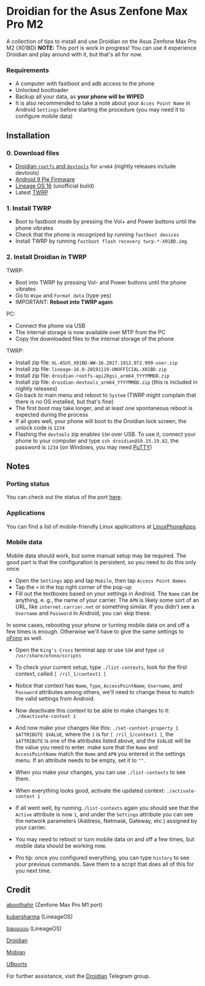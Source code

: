 # Droidian for the Asus Zenfone Max Pro M2
A collection of tips to install and use Droidian on the Asus Zenfone Max Pro M2 (X01BD)
**NOTE:** This port is work in progress! You can use it experience Droidian and play around with it, but that's all for now.

### Requirements
- A computer with fastboot and adb access to the phone
- Unlocked bootloader
- Backup all your data, as **your phone will be WIPED**
- It is also recommended to take a note about your `Acces Point Name` in Android `Settings` before starting the procedure (you may need it to configure mobile data)

## Installation
### 0. Download files
- [Droidian `rootfs` and `devtools`](https://github.com/droidian-images/rootfs-api28gsi-all/releases) for `arm64` (nightly releases include devtools)
- [Android 9 Pie Firmware](https://dlcdnets.asus.com/pub/ASUS/ZenFone/ZB631KL/UL-ASUS_X01BD-WW-16.2017.1912.072.999-user.zip)
- [Lineage OS 16](https://sourceforge.net/projects/kubersharma001/files/X01BD/lineage-16.0/lineage-16.0-20191119-UNOFFICIAL-X01BD.zip/download) (unofficial build)
- Latest [TWRP](https://dl.twrp.me/X01BD/)

### 1. Install TWRP 
- Boot to fastboot mode by pressing the Vol+ and Power buttons until the phone vibrates
- Check that the phone is recognized by running `fastboot devices`
- Install TWRP by running `fastboot flash recovery twrp-*-X01BD.img`

### 2. Install Droidian in TWRP
TWRP:
- Boot into TWRP by pressing Vol- and Power buttons until the phone vibrates
- Go to `Wipe` and `Format data` (type yes)
- IMPORTANT: **Reboot into TWRP again**

PC:
- Connect the phone via USB
- The internal storage is now available over MTP from the PC
- Copy the downloaded files to the internal storage of the phone

TWRP:
- Install zip file: `UL-ASUS_X01BD-WW-16.2017.1912.072.999-user.zip`
- Install zip file: `lineage-16.0-20191119-UNOFFICIAL-X01BD.zip`
- Install zip file: `droidian-rootfs-api28gsi_arm64_YYYYMMDD.zip` 
- Install zip file: `droidian-devtools_arm64_YYYYMMDD.zip` (this is included in nightly releases)
- Go back to main menu and reboot to `System` (TWRP might complain that there is no OS installed, but that's fine)
- The first boot may take longer, and at least one spontaneous reboot is expected during the process
- If all goes well, your phone will boot to the Droidian lock screen, the unlock code is `1234`
- Flashing the `devtools` zip enables `SSH` over USB. To use it, connect your phone to your computer and type `ssh droidian@10.15.19.82`, the password is `1234` (on Windows, you may need [PuTTY](https://www.chiark.greenend.org.uk/~sgtatham/putty/))

## Notes
### Porting status
You can check out the status of the port [here](https://github.com/thomashastings/droidian-x01bd-guide/blob/main/STATUS.md).

### Applications
You can find a list of mobile-friendly Linux applications at [LinuxPhoneApps](https://linuxphoneapps.org/).

### Mobile data
Mobile data should work, but some manual setup may be required. The good part is that the configuration is persistent, so you need to do this only once.
- Open the `Settings` app and tap `Mobile`, then tap `Access Point Names`
- Tap the `+` in the top right corner of the pop-up
- Fill out the textboxes based on your settings in Android. The `Name` can be anything, e. g., the name of your carrier. The `APN` is likely some sort of an URL, like `internet.carrier.net` or something similar. If you didn't see a `Username` and `Password` in Android, you can skip these. 

In some cases, rebooting your phone or turning mobile data on and off a few times is enough.
Otherwise we'll have to give the same settings to [oFono](https://en.wikipedia.org/wiki/OFono) as well.
- Open the `King's Cross` terminal app or use `SSH` and type `cd /usr/share/ofono/scripts`
- To check your current setup, type `./list-contexts`, look for the first context, called `[ /ril_1/context1 ]`
- Notice that context has `Name`, `Type`, `AccessPointName`, `Username`, and `Password` attributes among others, we'll need to change these to match the valid settings from Android. 
- Now deactivate this context to be able to make changes to it: `./deactivate-context 1`
- And now make your changes like this: `./set-context-property 1 $ATTRIBUTE $VALUE`, where the `1` is for `[ /ril_1/context1 ]`, the `$ATTRIBUTE` is one of the attributes listed above, and the `$VALUE` will be the value you need to enter. make sure that the `Name` and `AccessPointName` match the `Name` and `APN` you entered in the settings menu. If an attribute needs to be empty, set it to `""`.
- When you make your changes, you can use `./list-contexts` to see them.
- When everything looks good, activate the updated context: `./activate-context 1` 
- If all went well, by running`./list-contexts` again you should see that the `Active` attribute is now `1`, and under the `Settings` attribute you can see the network parameters (Address, Netmask, Gateway, etc.) assigned by your carrier.
- You may need to reboot or turn mobile data on and off a few times, but mobile data should be working now.

- Pro tip: once you configured everything, you can type `history` to see your previous commands. Save them to a script that does all of this for you next time.


## Credit
[aboothahir](https://gitlab.com/iAboothahir) (Zenfone Max Pro M1 port)

[kubersharma](https://sourceforge.net/u/kubersharma/profile/) (LineageOS)

[bauuuuu](https://forum.xda-developers.com/m/bauuuuu.6410262/) (LineageOS)

[Droidian](http://droidian.org/)

[Mobian](https://mobian-project.org/)

[UBports](https://ubuntu-touch.io/)


For further assistance, visit the [Droidian](https://t.me/droidianlinux) Telegram group.
